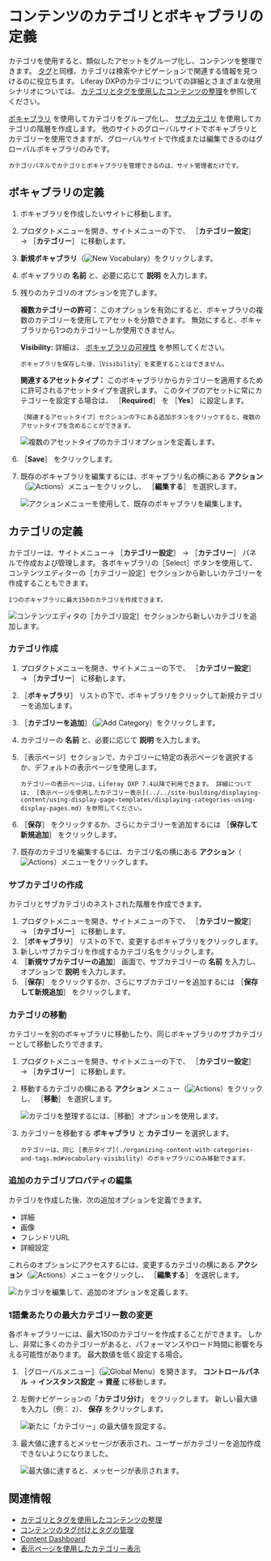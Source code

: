 # コンテンツのカテゴリとボキャブラリの定義

カテゴリを使用すると、類似したアセットをグループ化し、コンテンツを整理できます。 [タグ](./tagging-content-and-managing-tags.md)と同様、カテゴリは検索やナビゲーションで関連する情報を見つけるのに役立ちます。 Liferay DXPのカテゴリについての詳細とさまざまな使用シナリオについては、 [カテゴリとタグを使用したコンテンツの整理](organizing-content-with-categories-and-tags.md)を参照してください。

[ボキャブラリ](#defining-vocabularies) を使用してカテゴリをグループ化し、 [サブカテゴリ](#creating-subcategories) を使用してカテゴリの階層を作成します。 他のサイトのグローバルサイトでボキャブラリとカテゴリーを使用できますが、グローバルサイトで作成または編集できるのはグローバルボキャブラリのみです。

```{note}
カテゴリパネルでカテゴリとボキャブラリを管理できるのは、サイト管理者だけです。
```

## ボキャブラリの定義

1. ボキャブラリを作成したいサイトに移動します。
1. プロダクトメニューを開き、サイトメニューの下で、 ［**カテゴリー設定**］ &rarr; ［**カテゴリー**］ に移動します。
1. **新規ボキャブラリ**（![New Vocabulary](../../images/icon-plus.png)）をクリックします。
1. ボキャブラリの **名前** と、必要に応じて **説明** を入力します。
1. 残りのカテゴリのオプションを完了します。

   **複数カテゴリーの許可：** このオプションを有効にすると、ボキャブラリの複数のカテゴリーを使用してアセットを分類できます。 無効にすると、ボキャブラリから1つのカテゴリーしか使用できません。

   **Visibility:** 詳細は、 [ボキャブラリの可視性](./organizing-content-with-categories-and-tags.md#vocabulary-visibility) を参照してください。

   ```{important}
   ボキャブラリを保存した後、［Visibility］を変更することはできません。
   ```

   **関連するアセットタイプ：** このボキャブラリからカテゴリーを適用するために許可されるアセットタイプを選択します。 このタイプのアセットに常にカテゴリーを設定する場合は、 ［**Required**］ を ［**Yes**］ に設定します。

   ```{tip}
   ［関連するアセットタイプ］セクションの下にある追加ボタンをクリックすると、複数のアセットタイプを含めることができます。
   ```

   ![複数のアセットタイプのカテゴリオプションを定義します。](./defining-categories-and-vocabularies-for-content/images/02.png)

1. ［**Save**］ をクリックします。
1. 既存のボキャブラリを編集するには、ボキャブラリ名の横にある **アクション**（![Actions](../../images/icon-actions.png)）メニューをクリックし、 ［**編集する**］ を選択します。

    ![アクションメニューを使用して、既存のボキャブラリを編集します。](./defining-categories-and-vocabularies-for-content/images/08.png)

## カテゴリの定義

カテゴリーは、サイトメニュー&rarr; ［**カテゴリー設定**］ → ［**カテゴリー**］ パネルで作成および管理します。 各ボキャブラリの［Select］ボタンを使用して、コンテンツエディターの［カテゴリー設定］セクションから新しいカテゴリーを作成することもできます。

```{important}
1つのボキャブラリに最大150のカテゴリを作成できます。
```

![コンテンツエディタの［カテゴリ設定］セクションから新しいカテゴリを追加します。](./defining-categories-and-vocabularies-for-content/images/04.png)

### カテゴリ作成

1. プロダクトメニューを開き、サイトメニューの下で、 ［**カテゴリー設定**］ &rarr; ［**カテゴリー**］ に移動します。
1. ［**ボキャブラリ**］ リストの下で、ボキャブラリをクリックして新規カテゴリーを追加します。
1. ［**カテゴリーを追加**］（![Add Category](../../images/icon-add.png)）をクリックします。
1. カテゴリーの **名前** と、必要に応じて **説明** を入力します。
1. ［表示ページ］セクションで、カテゴリーに特定の表示ページを選択するか、デフォルトの表示ページを使用します。

   ```{note}
   カテゴリーの表示ページは、Liferay DXP 7.4以降で利用できます。 詳細については、 [表示ページを使用したカテゴリー表示](../../site-building/displaying-content/using-display-page-templates/displaying-categories-using-display-pages.md) を参照してください。
   ```

1. ［**保存**］ をクリックするか、さらにカテゴリーを追加するには ［**保存して新規追加**］ をクリックします。
1. 既存のカテゴリを編集するには、カテゴリ名の横にある **アクション**（![Actions](../../images/icon-actions.png)）メニューをクリックします。

### サブカテゴリの作成

カテゴリとサブカテゴリのネストされた階層を作成できます。

1. プロダクトメニューを開き、サイトメニューの下で、 ［**カテゴリー設定**］ &rarr; ［**カテゴリー**］ に移動します。
1. ［**ボキャブラリ**］ リストの下で、変更するボキャブラリをクリックします。
1. 新しいサブカテゴリを作成するカテゴリ名をクリックします。
1. ［**新規サブカテゴリーの追加**］ 画面で、サブカテゴリーの **名前** を入力し、オプションで **説明** を入力します。
1. ［**保存**］ をクリックするか、さらにサブカテゴリーを追加するには ［**保存して新規追加**］ をクリックします。

### カテゴリの移動

カテゴリーを別のボキャブラリに移動したり、同じボキャブラリのサブカテゴリーとして移動したりできます。

1. プロダクトメニューを開き、サイトメニューの下で、 ［**カテゴリー設定**］ &rarr; ［**カテゴリー**］ に移動します。
1. 移動するカテゴリの横にある **アクション** メニュー（![Actions](../../images/icon-actions.png)）をクリックし、 ［**移動**］ を選択します。

    ![カテゴリを整理するには、［移動］オプションを使用します。](./defining-categories-and-vocabularies-for-content/images/03.png)

1. カテゴリーを移動する **ボキャブラリ** と **カテゴリー** を選択します。

    ```{note}
    カテゴリーは、同じ [表示タイプ](./organizing-content-with-categories-and-tags.md#vocabulary-visibility) のボキャブラリにのみ移動できます。
    ```

### 追加のカテゴリプロパティの編集

カテゴリを作成した後、次の追加オプションを定義できます。

- 詳細
- 画像
- フレンドリURL
- 詳細設定

これらのオプションにアクセスするには、変更するカテゴリの横にある **アクション**（![Actions](../../images/icon-actions.png)）メニューをクリックし、 ［**編集する**］ を選択します。

![カテゴリを編集して、追加のオプションを定義します。](./defining-categories-and-vocabularies-for-content/images/10.png)

### 1語彙あたりの最大カテゴリー数の変更

各ボキャブラリーには、最大150のカテゴリーを作成することができます。 しかし、非常に多くのカテゴリーがあると、パフォーマンスやロード時間に影響を与える可能性があります。 最大数値を低く設定する場合。

1. ［グローバルメニュー］（![Global Menu](../../images/icon-applications-menu.png)）を開きます。 **コントロールパネル** &rarr; **インスタンス設定** &rarr; **資産** に移動します。

1. 左側ナビゲーションの「**カテゴリ分け**」 をクリックします。 新しい最大値を入力し（例： `2`）、 **保存** をクリックします。

    ![新たに「カテゴリー」の最大値を設定する。](./defining-categories-and-vocabularies-for-content/images/11.png)

1.  最大値に達するとメッセージが表示され、ユーザーがカテゴリーを追加作成できないようになりました。

    ![最大値に達すると、メッセージが表示されます。](./defining-categories-and-vocabularies-for-content/images/12.png)

## 関連情報

- [カテゴリとタグを使用したコンテンツの整理](./organizing-content-with-categories-and-tags.md)
- [コンテンツのタグ付けとタグの管理](./tagging-content-and-managing-tags.md)
- [Content Dashboard](../content-dashboard/about-the-content-dashboard.md)
- [表示ページを使用したカテゴリー表示](../../site-building/displaying-content/using-display-page-templates/displaying-categories-using-display-pages.md)
